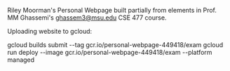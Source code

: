 Riley Moorman's Personal Webpage built partially from elements in Prof. MM Ghassemi's <ghassem3@msu.edu> CSE 477 course.

Uploading website to gcloud:

gcloud builds submit --tag gcr.io/personal-webpage-449418/exam
gcloud run deploy --image gcr.io/personal-webpage-449418/exam --platform managed
